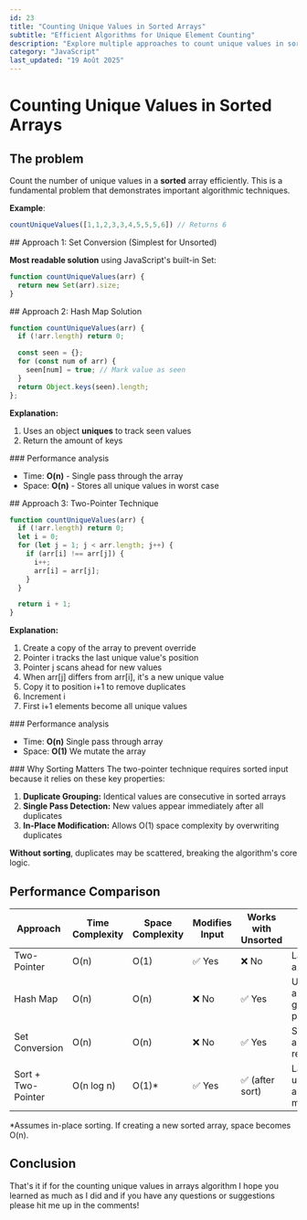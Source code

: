 ```yaml
---
id: 23
title: "Counting Unique Values in Sorted Arrays"
subtitle: "Efficient Algorithms for Unique Element Counting"
description: "Explore multiple approaches to count unique values in sorted arrays, from hash-based solutions to optimal in-place pointer techniques with O(n) time and O(1) space complexity."
category: "JavaScript"
last_updated: "19 Août 2025"
---
```


# Counting Unique Values in Sorted Arrays

## The problem

Count the number of unique values in a **sorted** array efficiently. This is a fundamental problem that demonstrates important algorithmic techniques.

**Example**:
```javascript
countUniqueValues([1,1,2,3,3,4,5,5,5,6]) // Returns 6
```

## Approach 1: Set Conversion (Simplest for Unsorted)

**Most readable solution** using JavaScript's built-in Set:

```js
function countUniqueValues(arr) {
  return new Set(arr).size;
}
```

## Approach 2: Hash Map Solution

```js
function countUniqueValues(arr) {
  if (!arr.length) return 0;

  const seen = {};
  for (const num of arr) {
    seen[num] = true; // Mark value as seen
  }
  return Object.keys(seen).length;
};
```

**Explanation:**
1. Uses an object **uniques** to track seen values
2. Return the amount of keys

### Performance analysis
- Time: **O(n)** - Single pass through the array
- Space: **O(n)** - Stores all unique values in worst case

## Approach 3: Two-Pointer Technique

```js
function countUniqueValues(arr) {
  if (!arr.length) return 0;
  let i = 0;
  for (let j = 1; j < arr.length; j++) {
    if (arr[i] !== arr[j]) {
      i++;
      arr[i] = arr[j];
    }
  }

  return i + 1;
}
```

**Explanation:**
1. Create a copy of the array to prevent override
2. Pointer i tracks the last unique value's position
3. Pointer j scans ahead for new values
4. When arr[j] differs from arr[i], it's a new unique value
5. Copy it to position i+1 to remove duplicates
6. Increment i
7. First i+1 elements become all unique values

### Performance analysis
- Time: **O(n)** Single pass through array
- Space: **O(1)** We mutate the array

### Why Sorting Matters
The two-pointer technique requires sorted input because it relies on these key properties:
1. **Duplicate Grouping:** Identical values are consecutive in sorted arrays
2. **Single Pass Detection:** New values appear immediately after all duplicates
3. **In-Place Modification:** Allows O(1) space complexity by overwriting duplicates

**Without sorting**, duplicates may be scattered, breaking the algorithm's core logic.

## Performance Comparison

|  Approach            | Time Complexity | Space Complexity | Modifies Input | Works with Unsorted | Best Use Case                        |
|---------------------|-----------------|------------------|----------------|---------------------|-----------------------------------    |
| Two-Pointer         | O(n)            | O(1)             | ✅ Yes         | ❌ No               | Large sorted arrays                   |
| Hash Map            | O(n)            | O(n)             | ❌ No          | ✅ Yes              | Unsorted arrays, general purpose      |
| Set Conversion      | O(n)            | O(n)             | ❌ No          | ✅ Yes              | Small/medium arrays, readability      |
| Sort + Two-Pointer  | O(n log n)      | O(1)*            | ✅ Yes         | ✅ (after sort)     | Large unsorted arrays (if modifiable) |

*Assumes in-place sorting. If creating a new sorted array, space becomes O(n).

## Conclusion

That's it if for the counting unique values in arrays algorithm I hope you learned as much as I did and if you have any questions or suggestions please hit me up in the comments!

